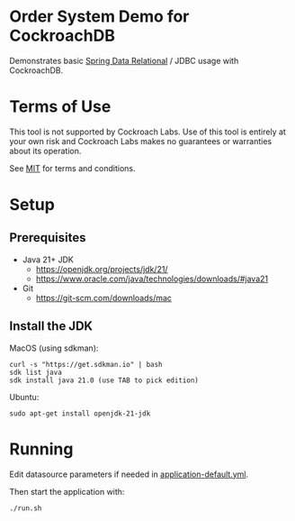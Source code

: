 # Order System Demo for CockroachDB

Demonstrates basic [Spring Data Relational](https://docs.spring.io/spring-data/relational/reference/jdbc.html) / JDBC usage with CockroachDB.

# Terms of Use

This tool is not supported by Cockroach Labs. Use of this tool is entirely at your
own risk and Cockroach Labs makes no guarantees or warranties about its operation.

See [MIT](LICENSE.txt) for terms and conditions.

# Setup

## Prerequisites

- Java 21+ JDK
    - https://openjdk.org/projects/jdk/21/
    - https://www.oracle.com/java/technologies/downloads/#java21
- Git
    - https://git-scm.com/downloads/mac

## Install the JDK

MacOS (using sdkman):

    curl -s "https://get.sdkman.io" | bash
    sdk list java
    sdk install java 21.0 (use TAB to pick edition)  

Ubuntu:

    sudo apt-get install openjdk-21-jdk

# Running

Edit datasource parameters if needed in [application-default.yml](config/application-default.yml).

Then start the application with:

    ./run.sh

